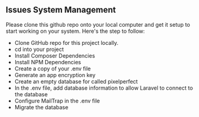
## Issues System Management

Please clone this github repo onto your local computer and get it setup to start working on your system. Here's the step to follow:

- Clone GitHub repo for this project locally.
- cd into your project
- Install Composer Dependencies
- Install NPM Dependencies
- Create a copy of your .env file
- Generate an app encryption key
- Create an empty database for called pixelperfect
- In the .env file, add database information to allow Laravel to connect to the database 
- Configure MailTrap in the .env file
- Migrate the database


